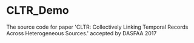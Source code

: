 # CLTR_Demo

The source code for paper 'CLTR: Collectively Linking Temporal Records Across Heterogeneous Sources.' accepted by DASFAA 2017
